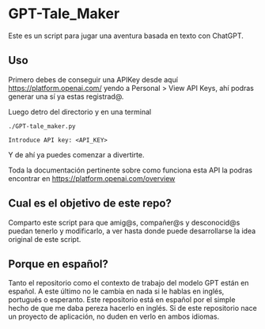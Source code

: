 # GPT-Tale_Maker
Este es un script para jugar una aventura basada en texto con ChatGPT.

## Uso ##
Primero debes de conseguir una APIKey desde aquí <a href='https://platform.openai.com/'>https://platform.openai.com/</a>
yendo a Personal > View API Keys, ahí podras generar una sí ya estas registrad@.

Luego detro del directorio y en una terminal

```
./GPT-tale_maker.py

Introduce API key: <API_KEY>
```

Y de ahí ya puedes comenzar a divertirte.

Toda la documentación pertinente sobre como funciona esta API la podras encontrar en <a href='https://platform.openai.com/overview'>https://platform.openai.com/overview</a>

## Cual es el objetivo de este repo? ##
Comparto este script para que amig@s, compañer@s y desconocid@s puedan tenerlo y modificarlo, a ver hasta donde puede desarrollarse la idea original de este script.

## Porque en español? ##
Tanto el repositorio como el contexto de trabajo del modelo GPT están en español. A este último no le cambia en nada si le hablas en inglés, portugués o esperanto.
Este repositorio está en español por el simple hecho de que me daba pereza hacerlo en inglés. 
Si de este repositorio nace un proyecto de aplicación, no duden en verlo en ambos idiomas.

